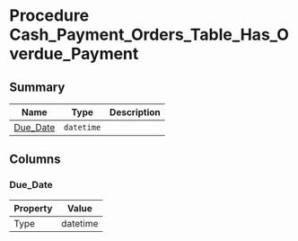 # Procedure Cash_Payment_Orders_Table_Has_Overdue_Payment


## Summary

| Name | Type | Description |
| - | - | --- |
|[Due_Date](#due_date)|`datetime` ||

## Columns

### Due_Date

| Property | Value |
| - | - |
|Type|datetime|


